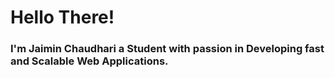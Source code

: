 # Hello There!

### I'm Jaimin Chaudhari a Student with passion in Developing fast and Scalable Web Applications. 
